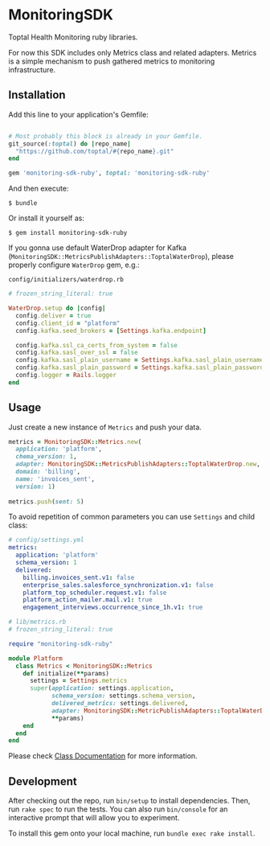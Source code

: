 # MonitoringSDK

Toptal Health Monitoring ruby libraries.  

For now this SDK includes only Metrics class and related adapters.
Metrics is a simple mechanism to push gathered metrics to monitoring infrastructure.

## Installation

Add this line to your application's Gemfile:

```ruby

# Most probably this block is already in your Gemfile.
git_source(:toptal) do |repo_name|
  "https://github.com/toptal/#{repo_name}.git"
end

gem 'monitoring-sdk-ruby', toptal: 'monitoring-sdk-ruby'
```

And then execute:

    $ bundle

Or install it yourself as:

    $ gem install monitoring-sdk-ruby

If you gonna use default WaterDrop adapter for Kafka (`MonitoringSDK::MetricsPublishAdapters::ToptalWaterDrop`),
please properly configure `WaterDrop` gem, e.g.:

`config/initializers/waterdrop.rb`

```ruby
# frozen_string_literal: true

WaterDrop.setup do |config|
  config.deliver = true
  config.client_id = "platform"
  config.kafka.seed_brokers = [Settings.kafka.endpoint]

  config.kafka.ssl_ca_certs_from_system = false
  config.kafka.sasl_over_ssl = false
  config.kafka.sasl_plain_username = Settings.kafka.sasl_plain_username
  config.kafka.sasl_plain_password = Settings.kafka.sasl_plain_password
  config.logger = Rails.logger
end
``` 

## Usage

Just create a new instance of `Metrics` and push your data. 


```ruby
metrics = MonitoringSDK::Metrics.new(
  application: 'platform', 
  chema_version: 1, 
  adapter: MonitoringSDK::MetricsPublishAdapters::ToptalWaterDrop.new,
  domain: 'billing',
  name: 'invoices_sent', 
  version: 1)
  
metrics.push(sent: 5)

```

To avoid repetition of common parameters you can use `Settings` and child class:

```yaml
# config/settings.yml
metrics:
  application: 'platform'
  schema_version: 1
  delivered:
    billing.invoices_sent.v1: false
    enterprise_sales.salesforce_synchronization.v1: false
    platform_top_scheduler.request.v1: false
    platform_action_mailer.mail.v1: true
    engagement_interviews.occurrence_since_1h.v1: true
```

```ruby
# lib/metrics.rb
# frozen_string_literal: true

require "monitoring-sdk-ruby"

module Platform
  class Metrics < MonitoringSDK::Metrics
    def initialize(**params)
      settings = Settings.metrics
      super(application: settings.application,
            schema_version: settings.schema_version, 
            delivered_metrics: settings.delivered,
            adapter: MonitoringSDK::MetricPublishAdapters::ToptalWaterDrop,
            **params)
    end
  end
end
```


Please check [Class Documentation](https://github.com/toptal/metrics/blob/master/lib/metrics.rb) for more information.


## Development

After checking out the repo, run `bin/setup` to install dependencies.
Then, run `rake spec` to run the tests. 
You can also run `bin/console` for an interactive prompt that will allow you to experiment.

To install this gem onto your local machine, run `bundle exec rake install`.
